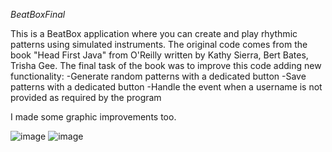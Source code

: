 *BeatBoxFinal*

This is a BeatBox application where you can create and play rhythmic patterns using simulated instruments.
The original code comes from the book "Head First Java" from O'Reilly written by Kathy Sierra, Bert Bates, Trisha Gee.
The final task of the book was to improve this code adding new functionality:
-Generate random patterns with a dedicated button
-Save patterns with a dedicated button
-Handle the event when a username is not provided as required by the program

I made some graphic improvements too.

![image](https://github.com/Fralog4/HeadFirstJava-FinalCode/assets/145924630/8e02445f-96df-4252-8f1f-bcf42eddca88)
![image](https://github.com/Fralog4/HeadFirstJava-FinalCode/assets/145924630/f54e0f00-2191-4f05-8706-934f4b6aeb73)
